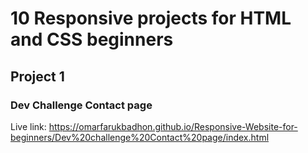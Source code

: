 #  10 Responsive projects for HTML and CSS beginners

## Project 1 

### Dev Challenge Contact page

Live link: https://omarfarukbadhon.github.io/Responsive-Website-for-beginners/Dev%20challenge%20Contact%20page/index.html
